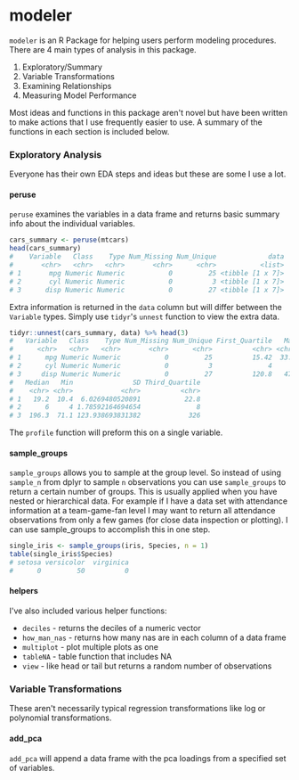 # modeler

`modeler` is an R Package for helping users perform modeling procedures. There
are 4 main types of analysis in this package. 

1. Exploratory/Summary
2. Variable Transformations
3. Examining Relationships
4. Measuring Model Performance

Most ideas and functions in this package aren't novel but have been written to
make actions that I use frequently easier to use. A summary of the functions in
each section is included below. 

### Exploratory Analysis

Everyone has their own EDA steps and ideas but these are some I use a lot.

#### peruse

`peruse` examines the variables in a data frame and returns basic summary info
about the individual variables.

```r
cars_summary <- peruse(mtcars)
head(cars_summary)
#    Variable   Class    Type Num_Missing Num_Unique             data
#       <chr>   <chr>   <chr>       <chr>      <chr>           <list>
# 1       mpg Numeric Numeric           0         25 <tibble [1 x 7]>
# 2       cyl Numeric Numeric           0          3 <tibble [1 x 7]>
# 3      disp Numeric Numeric           0         27 <tibble [1 x 7]>
```

Extra information is returned in the `data` column but will differ between the
`Variable` types. Simply use `tidyr`'s `unnest` function to view the extra data.

```r
tidyr::unnest(cars_summary, data) %>% head(3)
#   Variable   Class    Type Num_Missing Num_Unique First_Quartile   Max  Mean
#      <chr>   <chr>   <chr>       <chr>      <chr>          <chr> <chr> <chr>
# 1      mpg Numeric Numeric           0         25          15.42  33.9 20.09
# 2      cyl Numeric Numeric           0          3              4     8 6.188
# 3     disp Numeric Numeric           0         27          120.8   472 230.7
#   Median   Min               SD Third_Quartile
#    <chr> <chr>            <chr>          <chr>
# 1   19.2  10.4  6.0269480520891           22.8
# 2      6     4 1.78592164694654              8
# 3  196.3  71.1 123.938693831382            326
```

The `profile` function will preform this on a single variable. 

#### sample_groups

`sample_groups` allows you to sample at the group level. So instead of using 
`sample_n` from dplyr to sample `n` observations you can use `sample_groups` to 
return a certain number of groups. This is usually applied when you have nested 
or hierarchical data. For example if I have a data set with attendance
information at a team-game-fan level I may want to return all attendance
observations from only a few games (for close data inspection or plotting). I
can use sample_groups to accomplish this in one step.

```r
single_iris <- sample_groups(iris, Species, n = 1)
table(single_iris$Species)
# setosa versicolor  virginica 
#      0         50          0 
```

#### helpers

I've also included various helper functions:

* `deciles` - returns the deciles of a numeric vector
* `how_man_nas` - returns how many nas are in each column of a data frame
* `multiplot` - plot multiple plots as one
* `tableNA` - table function that includes NA
* `view` - like head or tail but returns a random number of observations

### Variable Transformations

These aren't necessarily typical regression transformations like log or polynomial transformations. 

#### add_pca

`add_pca` will append a data frame with the pca loadings from a specified set 
of variables.

```r
